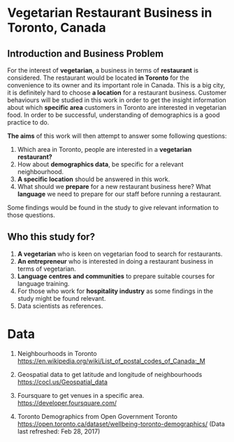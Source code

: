 # Vegetarian Restaurant Business in Toronto, Canada

## Introduction and Business Problem

For the interest of __vegetarian__, a business in terms of __restaurant__ is considered. The restaurant would be located __in Toronto__ for the convenience to its owner and its important role in Canada. This is a big city, it is definitely hard to choose __a location__ for a restaurant business. Customer behaviours will be studied in this work in order to get the insight information about which __specific area__ customers in Toronto are interested in vegetarian food. In order to be successful, understanding of demographics is a good practice to do. 

__The aims__ of this work will then attempt to answer some following questions:

1. Which area in Toronto, people are interested in a __vegetarian restaurant?__
1. How about __demographics data__, be specific for a relevant neighbourhood.
1. __A specific location__ should be answered in this work.
1. What should we __prepare__ for a new restaurant business here? What __language__ we need to prepare for our staff before running a restaurant.

Some findings would be found in the study to give relevant information to those questions.

## Who this study for?

1. __A vegetarian__ who is keen on vegetarian food to search for restaurants.
1. __An entrepreneur__ who is interested in doing a restaurant business in terms of vegetarian.
1. __Language centres and communities__ to prepare suitable courses for language training. 
1. For those who work for __hospitality industry__ as some findings in the study might be found relevant.
1. Data scientists as references.

# Data

1. Neighbourhoods in Toronto
https://en.wikipedia.org/wiki/List_of_postal_codes_of_Canada:_M

2. Geospatial data to get latitude and longitude of neighbourhoods 
https://cocl.us/Geospatial_data

3. Foursquare to get venues in a specific area. 
https://developer.foursquare.com/

4. Toronto Demographics from Open Government Toronto
https://open.toronto.ca/dataset/wellbeing-toronto-demographics/ (Data last refreshed: Feb 28, 2017)
